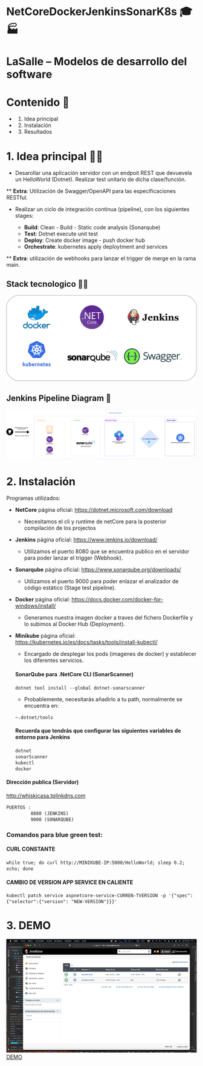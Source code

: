 # NetCoreDockerJenkinsSonarK8s 🎓🏭
# LaSalle – Modelos de desarrollo del software 


# Contenido 📇

* 1. Idea principal
* 2. Instalación 
* 3. Resultados


# 1. Idea principal 🤔💭

* Desarollar una aplicación servidor con un endpoit REST que devuevela un HelloWorld (Dotnet). Realizar test unitario de dicha clase/función.

** **Extra**: Utilización de Swagger/OpenAPI para las especificaciones RESTful.

* Realizar un ciclo de integración continua (pipeline), con los siguientes stages:

  * **Build**: Clean - Build - Static code analysis (Sonarqube)
  * **Test**: Dotnet execute unit test
  * **Deploy**: Create docker image - push docker hub
  * **Orchestrate**: kubernetes apply deploytment and services

** **Extra**: utilización de webhooks para lanzar el trigger de merge en la rama main.

## Stack tecnologico 🧱🔧

![alt text](Images/Stack.png)


## Jenkins Pipeline Diagram 🔄

![alt text](Images/GeneralDiagram.png)

# 2. Instalación 
 Programas utilizados:

* **NetCore** página oficial: https://dotnet.microsoft.com/download
  + Necesitamos el cli y runtime de netCore para la posterior compilación de los projectos
* **Jenkins** página oficial: https://www.jenkins.io/download/
  + Utilizamos el puerto 8080 que se encuentra publico en el servidor para poder lanzar el trigger (Webhook).
* **Sonarqube** página oficial: https://www.sonarqube.org/downloads/ 
  + Utilizamos el puerto 9000 para poder enlazar el analizador de código estático (Stage test pipeline).
* **Docker** página oficial: https://docs.docker.com/docker-for-windows/install/
  + Generamos nuestra imagen docker a traves del fichero Dockerfile y lo subimos al Docker Hub (Deployment).
* **Minikube** página oficial: https://kubernetes.io/es/docs/tasks/tools/install-kubectl/
  + Encargado de desplegar los pods (imagenes de docker) y establecer los diferentes servicios.

  #### SonarQube para .NetCore CLI (SonarScanner)

  ```
  dotnet tool install --global dotnet-sonarscanner
  ```
  * Probablemente, necesitarás añadirlo a tu path, normalmente se encuentra en:
  ```
  ~.dotnet/tools
  ```
  
  #### Recuerda que tendrás que configurar las siguientes variables de entorno para Jenkins
  ```
  dotnet
  sonarScanner
  kubectl
  docker
  ```

#### Dirección publica (Servidor)

http://whiskicasa.tplinkdns.com

 ```
 PUERTOS : 
          8080 (JENKINS) 
          9000 (SONARQUBE)
 ```

### Comandos para blue green test:
 #### CURL CONSTANTE
 ```
while true; do curl http://MINIKUBE-IP:5000/HelloWorld; sleep 0.2; echo; done
 ```

#### CAMBIO DE VERSION APP SERVICE EN CALIENTE
 ```
kubectl patch service aspnetcore-service-CURREN-TVERSION -p '{"spec":{"selector":{"version": "NEW-VERSION"}}}'  
 ```

# 3. DEMO

![image alt text](Images/video.png)
[DEMO](https://youtu.be/YSSy-qTvBWA "DEMO")